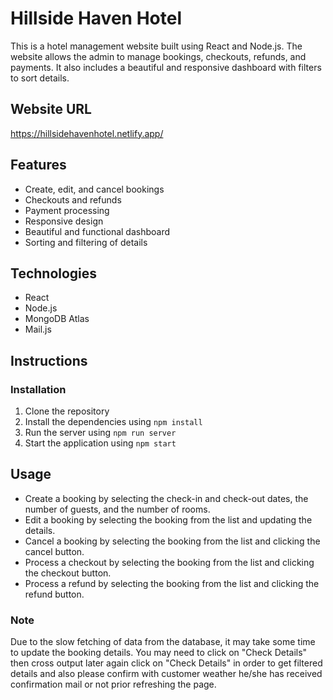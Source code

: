 # Hillside Haven Hotel
This is a hotel management website built using React and Node.js. The website allows the admin to manage bookings, checkouts, refunds, and payments. It also includes a beautiful and responsive dashboard with filters to sort details.

## Website URL
https://hillsidehavenhotel.netlify.app/

## Features
* Create, edit, and cancel bookings
* Checkouts and refunds
* Payment processing
* Responsive design
* Beautiful and functional dashboard
* Sorting and filtering of details

## Technologies
* React
* Node.js
* MongoDB Atlas
* Mail.js

## Instructions
### Installation
1. Clone the repository
2. Install the dependencies using ```npm install```
3. Run the server using ```npm run server```
4. Start the application using ```npm start```

## Usage
* Create a booking by selecting the check-in and check-out dates, the number of guests, and the number of rooms.
* Edit a booking by selecting the booking from the list and updating the details.
* Cancel a booking by selecting the booking from the list and clicking the cancel button.
* Process a checkout by selecting the booking from the list and clicking the checkout button.
* Process a refund by selecting the booking from the list and clicking the refund button.

### Note
Due to the slow fetching of data from the database, it may take some time to update the booking details. You may need to click on "Check Details" then cross output later again click on "Check Details" in order to get filtered details and also please confirm with customer weather he/she has received confirmation mail or not prior refreshing the page.